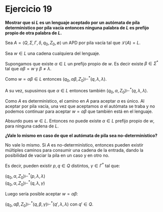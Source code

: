 # Ejercicio 19

**Mostrar que si $L$ es un lenguaje aceptado por un autómata de pila determinístico por pila vacía entonces ninguna palabra de $L$ es prefijo propio de otra palabra de $L$.**

Sea $A = \langle Q, \Sigma, \Gamma, \delta, q_0, Z_0, \emptyset \rangle$ un APD por pila vacía tal que $\mathcal{L}(A) = L$.

Sea $w \in L$ una cadena cualquiera del lenguaje.

Supongamos que existe $\alpha \in L$ un prefijo propio de $w$. Es decir existe $\beta \in \Sigma^\ast$ tal que $\alpha\beta = w$ y $\beta \neq \lambda$.

Como $w = \alpha\beta \in L$ entonces $(q_0, \alpha\beta, Z_0) \vdash^\ast (q, \lambda, \lambda)$.

A su vez, supusimos que $\alpha \in L$ entonces también $(q_0, \alpha, Z_0) \vdash^\ast (q, \lambda, \lambda)$.

Como $A$ es determinístico, el camino en $A$ para aceptar $\alpha$ es único. Al aceptar por pila vacía, una vez que aceptamos $\alpha$ el autómata se traba y no podemos continuar para aceptar $w = \alpha\beta$ que también está en el lenguaje.

Absurdo pues $w \in L$. Entonces no puede existe $\alpha \in L$ prefijo propio de $w$, para ninguna cadena de $L$.

**¿Vale lo mismo en caso de que el autómata de pila sea no-determinístico?**

No vale lo mismo. Si $A$ es no-determinístico, entonces pueden existir múltiples caminos para consumir una cadena de la entrada, dando la posibilidad de vaciar la pila en un caso y en otro no.

Es decir, pueden existir $p,q \in Q$ distintos, $\gamma \in \Gamma^\ast$ tal que:

$(q_0, \alpha, Z_0) \vdash^\ast (p, \lambda, \lambda)$ \
$(q_0, \alpha, Z_0) \vdash^\ast (q, \lambda, \gamma)$

Luego sería posible aceptar $w = \alpha\beta$:

$(q_0, \alpha\beta, Z_0) \vdash^\ast (q, \beta, \gamma) \vdash^\ast (q', \lambda, \lambda)$ con $q' \in Q$.
